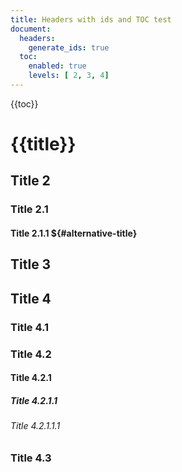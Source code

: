 ```yaml
---
title: Headers with ids and TOC test
document:
  headers:
    generate_ids: true
  toc:
    enabled: true
    levels: [ 2, 3, 4]
---
```


{{toc}}

# {{title}}

## Title 2

### Title 2.1

#### Title 2.1.1 ${#alternative-title}

## Title 3

## Title 4

### Title 4.1

### Title 4.2

#### Title 4.2.1

##### Title 4.2.1.1

###### Title 4.2.1.1.1

### Title 4.3

